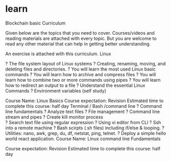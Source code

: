 # learn
Blockchain basic Curriculum 

Given below are the topics that you need to cover. Courses/videos and reading materials are attached with every topic. But you are welcome to read any other material that can help in getting better understanding.


An exercise is attached with this curriculum.
Linux
    
?	The file system layout of Linux systems
?	Creating, renaming, moving, and deleting files and directories.
?	You will learn the most used Linux basic commands
?	You will learn how to archive and compress files
?	You will learn how to combine two or more commands using pipes
?	You will learn how to redirect an output to a file
?	Understand the essential Linux Commands
?	Environment variables (self study)
       
Course Name: Linux Basics
Course expectation: Revision
Estimated time to complete this course: half day
Terminal / Bash /command line
?	Command line fundamentals 
?	Analyze text files 
?	File management
?	Command line stream and pipes 
?	Create kill monitor process  
?	Search text file using regular expression
?	Using vi editor from CLI
?	Ssh into a remote machine
?	Bash scirpts (.sh files) including if/else & looping.
?	Utilities: nano, awk, grep, du, df, netstat, ping, telnet.
?	Deploy a simple hello world react application.
Course Name: Linux command line Fundamentals

Course expectation: Revision
Estimated time to complete this course: half day
